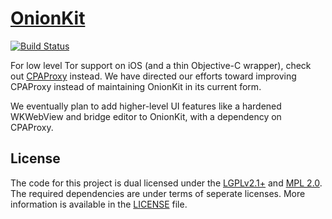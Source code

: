 # [OnionKit](https://github.com/chatsecure/onionkit)
[![Build Status](https://travis-ci.org/ChatSecure/OnionKit.svg)](https://travis-ci.org/ChatSecure/OnionKit)

For low level Tor support on iOS (and a thin Objective-C wrapper), check out [CPAProxy](https://github.com/ursachec/CPAProxy) instead. We have directed our efforts toward improving CPAProxy instead of maintaining OnionKit in its current form. 

We eventually plan to add higher-level UI features like a hardened WKWebView and bridge editor to OnionKit, with a dependency on CPAProxy.

## License

The code for this project is dual licensed under the [LGPLv2.1+](https://www.gnu.org/licenses/old-licenses/lgpl-2.1.txt) and [MPL 2.0](http://www.mozilla.org/MPL/2.0/). The required dependencies are under terms of seperate licenses. More information is available in the [LICENSE](https://github.com/ChatSecure/OnionKit/blob/master/LICENSE) file.